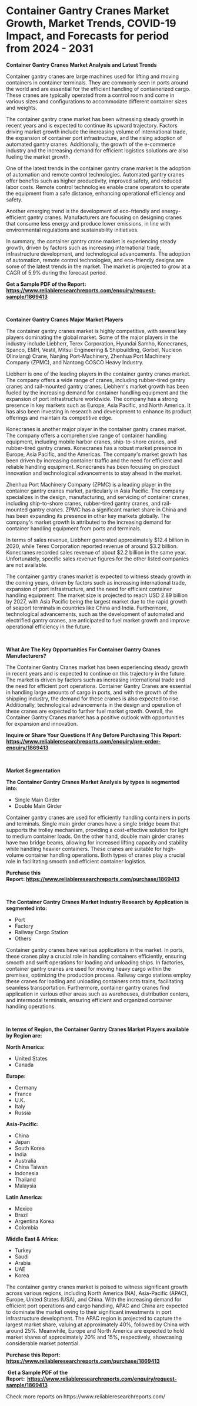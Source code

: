 <p><h1>Container Gantry Cranes Market Growth, Market Trends, COVID-19 Impact, and Forecasts for period from 2024 - 2031</h1></p><p><strong>Container Gantry Cranes Market Analysis and Latest Trends</strong></p>
<p><p>Container gantry cranes are large machines used for lifting and moving containers in container terminals. They are commonly seen in ports around the world and are essential for the efficient handling of containerized cargo. These cranes are typically operated from a control room and come in various sizes and configurations to accommodate different container sizes and weights.</p><p>The container gantry crane market has been witnessing steady growth in recent years and is expected to continue its upward trajectory. Factors driving market growth include the increasing volume of international trade, the expansion of container port infrastructure, and the rising adoption of automated gantry cranes. Additionally, the growth of the e-commerce industry and the increasing demand for efficient logistics solutions are also fueling the market growth.</p><p>One of the latest trends in the container gantry crane market is the adoption of automation and remote control technologies. Automated gantry cranes offer benefits such as higher productivity, improved safety, and reduced labor costs. Remote control technologies enable crane operators to operate the equipment from a safe distance, enhancing operational efficiency and safety.</p><p>Another emerging trend is the development of eco-friendly and energy-efficient gantry cranes. Manufacturers are focusing on designing cranes that consume less energy and produce lower emissions, in line with environmental regulations and sustainability initiatives.</p><p>In summary, the container gantry crane market is experiencing steady growth, driven by factors such as increasing international trade, infrastructure development, and technological advancements. The adoption of automation, remote control technologies, and eco-friendly designs are some of the latest trends in the market. The market is projected to grow at a CAGR of 5.9% during the forecast period.</p></p>
<p><strong>Get a Sample PDF of the Report:&nbsp; <a href="https://www.reliableresearchreports.com/enquiry/request-sample/1869413">https://www.reliableresearchreports.com/enquiry/request-sample/1869413</a></strong></p>
<p>&nbsp;</p>
<p><strong>Container Gantry Cranes Major Market Players</strong></p>
<p><p>The container gantry cranes market is highly competitive, with several key players dominating the global market. Some of the major players in the industry include Liebherr, Terex Corporation, Hyundai Samho, Konecranes, Spanco, EMH, Vestil, Mitsui Engineering & Shipbuilding, Gorbel, Nucleon (Xinxiang) Crane, Nanjing Port-Machinery, Zhenhua Port Machinery Company (ZPMC), and Nantong COSCO Heavy Industry.</p><p>Liebherr is one of the leading players in the container gantry cranes market. The company offers a wide range of cranes, including rubber-tired gantry cranes and rail-mounted gantry cranes. Liebherr's market growth has been fueled by the increasing demand for container handling equipment and the expansion of port infrastructure worldwide. The company has a strong presence in key markets such as Europe, Asia Pacific, and North America. It has also been investing in research and development to enhance its product offerings and maintain its competitive edge.</p><p>Konecranes is another major player in the container gantry cranes market. The company offers a comprehensive range of container handling equipment, including mobile harbor cranes, ship-to-shore cranes, and rubber-tired gantry cranes. Konecranes has a robust market presence in Europe, Asia Pacific, and the Americas. The company's market growth has been driven by increasing container traffic and the need for efficient and reliable handling equipment. Konecranes has been focusing on product innovation and technological advancements to stay ahead in the market.</p><p>Zhenhua Port Machinery Company (ZPMC) is a leading player in the container gantry cranes market, particularly in Asia Pacific. The company specializes in the design, manufacturing, and servicing of container cranes, including ship-to-shore cranes, rubber-tired gantry cranes, and rail-mounted gantry cranes. ZPMC has a significant market share in China and has been expanding its presence in other key markets globally. The company's market growth is attributed to the increasing demand for container handling equipment from ports and terminals.</p><p>In terms of sales revenue, Liebherr generated approximately $12.4 billion in 2020, while Terex Corporation reported revenue of around $3.2 billion. Konecranes recorded sales revenue of about $2.2 billion in the same year. Unfortunately, specific sales revenue figures for the other listed companies are not available.</p><p>The container gantry cranes market is expected to witness steady growth in the coming years, driven by factors such as increasing international trade, expansion of port infrastructure, and the need for efficient container handling equipment. The market size is projected to reach USD 2.89 billion by 2027, with Asia Pacific being the largest market due to the rapid growth of seaport terminals in countries like China and India. Furthermore, technological advancements, such as the development of automated and electrified gantry cranes, are anticipated to fuel market growth and improve operational efficiency in the future.</p></p>
<p>&nbsp;</p>
<p><strong>What Are The Key Opportunities For Container Gantry Cranes Manufacturers?</strong></p>
<p><p>The Container Gantry Cranes market has been experiencing steady growth in recent years and is expected to continue on this trajectory in the future. The market is driven by factors such as increasing international trade and the need for efficient port operations. Container Gantry Cranes are essential in handling large amounts of cargo in ports, and with the growth of the shipping industry, the demand for these cranes is also expected to rise. Additionally, technological advancements in the design and operation of these cranes are expected to further fuel market growth. Overall, the Container Gantry Cranes market has a positive outlook with opportunities for expansion and innovation.</p></p>
<p><strong>Inquire or Share Your Questions If Any Before Purchasing This Report: <a href="https://www.reliableresearchreports.com/enquiry/pre-order-enquiry/1869413">https://www.reliableresearchreports.com/enquiry/pre-order-enquiry/1869413</a></strong></p>
<p>&nbsp;</p>
<p><strong>Market Segmentation</strong></p>
<p><strong>The Container Gantry Cranes Market Analysis by types is segmented into:</strong></p>
<p><ul><li>Single Main Girder</li><li>Double Main Girder</li></ul></p>
<p><p>Container gantry cranes are used for efficiently handling containers in ports and terminals. Single main girder cranes have a single bridge beam that supports the trolley mechanism, providing a cost-effective solution for light to medium container loads. On the other hand, double main girder cranes have two bridge beams, allowing for increased lifting capacity and stability while handling heavier containers. These cranes are suitable for high-volume container handling operations. Both types of cranes play a crucial role in facilitating smooth and efficient container logistics.</p></p>
<p><strong>Purchase this Report:&nbsp;<a href="https://www.reliableresearchreports.com/purchase/1869413">https://www.reliableresearchreports.com/purchase/1869413</a></strong></p>
<p>&nbsp;</p>
<p><strong>The Container Gantry Cranes Market Industry Research by Application is segmented into:</strong></p>
<p><ul><li>Port</li><li>Factory</li><li>Railway Cargo Station</li><li>Others</li></ul></p>
<p><p>Container gantry cranes have various applications in the market. In ports, these cranes play a crucial role in handling containers efficiently, ensuring smooth and swift operations for loading and unloading ships. In factories, container gantry cranes are used for moving heavy cargo within the premises, optimizing the production process. Railway cargo stations employ these cranes for loading and unloading containers onto trains, facilitating seamless transportation. Furthermore, container gantry cranes find application in various other areas such as warehouses, distribution centers, and intermodal terminals, ensuring efficient and organized container handling operations.</p></p>
<p>&nbsp;</p>
<p><strong>In terms of Region, the Container Gantry Cranes Market Players available by Region are:</strong></p>
<p>
    <p> <strong> North America: </strong>
        <ul>
            <li>United States</li>
            <li>Canada</li>
        </ul>
        </p> 
    <p> <strong> Europe: </strong>
        <ul>
            <li>Germany</li>
            <li>France</li>
            <li>U.K.</li>
            <li>Italy</li>
            <li>Russia</li>
        </ul>
        </p> 
    <p> <strong> Asia-Pacific: </strong>
        <ul>
            <li>China</li>
            <li>Japan</li>
            <li>South Korea</li>
            <li>India</li>
            <li>Australia</li>
            <li>China Taiwan</li>
            <li>Indonesia</li>
            <li>Thailand</li>
            <li>Malaysia</li>
        </ul>
        </p> 
    <p> <strong> Latin America: </strong>
        <ul>
            <li>Mexico</li>
            <li>Brazil</li>
            <li>Argentina Korea</li>
            <li>Colombia</li>
        </ul>
        </p> 
    <p> <strong> Middle East & Africa: </strong>
        <ul>
            <li>Turkey</li>
            <li>Saudi</li>
            <li>Arabia</li>
            <li>UAE</li>
            <li>Korea</li>
        </ul>
    </p>
    </p>
<p><p>The container gantry cranes market is poised to witness significant growth across various regions, including North America (NA), Asia-Pacific (APAC), Europe, United States (USA), and China. With the increasing demand for efficient port operations and cargo handling, APAC and China are expected to dominate the market owing to their significant investments in port infrastructure development. The APAC region is projected to capture the largest market share, valuing at approximately 40%, followed by China with around 25%. Meanwhile, Europe and North America are expected to hold market shares of approximately 20% and 15%, respectively, showcasing considerable market potential.</p></p>
<p><strong>Purchase this Report: <a href="https://www.reliableresearchreports.com/purchase/1869413">https://www.reliableresearchreports.com/purchase/1869413</a></strong></p>
<p>&nbsp;<strong>Get a Sample PDF of the Report:&nbsp;&nbsp;<a href="https://www.reliableresearchreports.com/enquiry/request-sample/1869413">https://www.reliableresearchreports.com/enquiry/request-sample/1869413</a></strong></p>
<p><strong></strong></p>
<p>Check more reports on https://www.reliableresearchreports.com/</p>